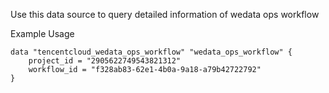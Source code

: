Use this data source to query detailed information of wedata ops workflow

Example Usage

```hcl
data "tencentcloud_wedata_ops_workflow" "wedata_ops_workflow" {
    project_id = "2905622749543821312"
    workflow_id = "f328ab83-62e1-4b0a-9a18-a79b42722792"
}
```